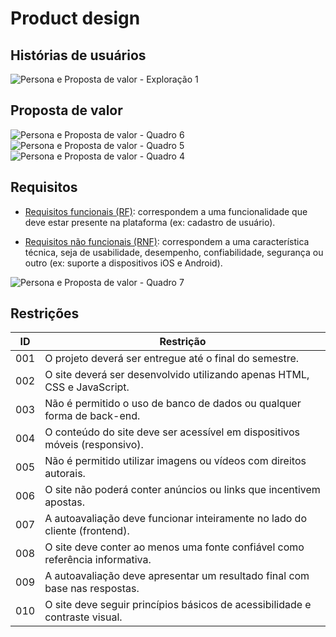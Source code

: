 # Product design

## Histórias de usuários

![Persona e Proposta de valor - Exploração 1](https://github.com/user-attachments/assets/793dcb6d-0a8f-4d33-acc3-13c439092d36)

## Proposta de valor

![Persona e Proposta de valor - Quadro 6](https://github.com/user-attachments/assets/6f2b8297-9c32-4375-865e-65824f9a3e48)
![Persona e Proposta de valor - Quadro 5](https://github.com/user-attachments/assets/c4f052da-9180-4e30-914d-727d587ac612)
![Persona e Proposta de valor - Quadro 4](https://github.com/user-attachments/assets/f3bfa2b5-2296-47f4-96d9-7593161998c7)

## Requisitos

- [Requisitos funcionais
 (RF)](https://pt.wikipedia.org/wiki/Requisito_funcional):
 correspondem a uma funcionalidade que deve estar presente na
  plataforma (ex: cadastro de usuário).
  
- [Requisitos não funcionais
  (RNF)](https://pt.wikipedia.org/wiki/Requisito_n%C3%A3o_funcional):
  correspondem a uma característica técnica, seja de usabilidade,
  desempenho, confiabilidade, segurança ou outro (ex: suporte a
  dispositivos iOS e Android).
  
![Persona e Proposta de valor - Quadro 7](https://github.com/user-attachments/assets/89b62f2b-74c3-4612-9dd5-0baf7f4950b5)
  
## Restrições

| ID  | Restrição                                                                 |
|-----|---------------------------------------------------------------------------|
|001 | O projeto deverá ser entregue até o final do semestre.                    |
|002 | O site deverá ser desenvolvido utilizando apenas HTML, CSS e JavaScript.  |
|003 | Não é permitido o uso de banco de dados ou qualquer forma de back-end.    |
|004 | O conteúdo do site deve ser acessível em dispositivos móveis (responsivo).|
|005 | Não é permitido utilizar imagens ou vídeos com direitos autorais.         |
|006 | O site não poderá conter anúncios ou links que incentivem apostas.        |
|007 | A autoavaliação deve funcionar inteiramente no lado do cliente (frontend).|
|008 | O site deve conter ao menos uma fonte confiável como referência informativa.|
|009 | A autoavaliação deve apresentar um resultado final com base nas respostas.|
|010 | O site deve seguir princípios básicos de acessibilidade e contraste visual.|
